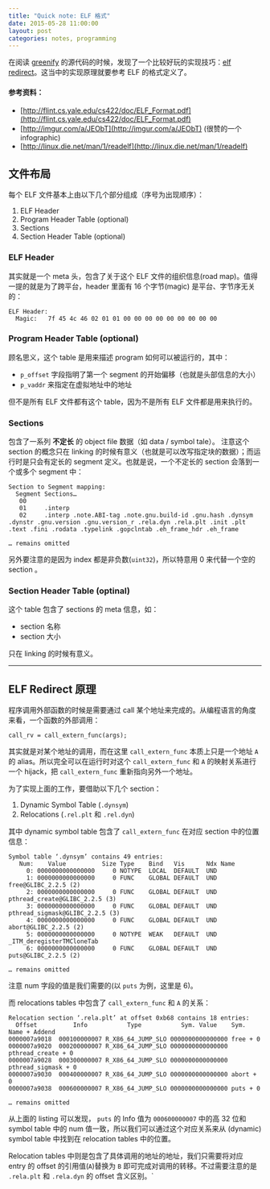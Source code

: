 ```yaml
---
title: "Quick note: ELF 格式"
date: 2015-05-28 11:00:00
layout: post
categories: notes, programming
---
```


在阅读 [greenify][_greenify] 的源代码的时候，发现了一个比较好玩的实现技巧：[elf redirect][_elf-redirect]。这当中的实现原理就要参考 ELF 的格式定义了。

[_greenify]: https://github.com/douban/greenify/tree/master/src
[_elf-redirect]: http://www.codeproject.com/Articles/70302/Redirecting-functions-in-shared-ELF-libraries


#### 参考资料：

- [http://flint.cs.yale.edu/cs422/doc/ELF_Format.pdf](http://flint.cs.yale.edu/cs422/doc/ELF_Format.pdf)
- [http://imgur.com/a/JEObT](http://imgur.com/a/JEObT) (很赞的一个 infographic)
- [http://linux.die.net/man/1/readelf](http://linux.die.net/man/1/readelf)

## 文件布局

每个 ELF 文件基本上由以下几个部分组成（序号为出现顺序）：

1. ELF Header
2. Program Header Table (optional)
3. Sections
4. Section Header Table (optional)

### ELF Header

其实就是一个 meta 头，包含了关于这个 ELF 文件的组织信息(road map)。值得一提的就是为了跨平台，header 里面有 16 个字节(magic) 是平台、字节序无关的：

```
ELF Header:
  Magic:   7f 45 4c 46 02 01 01 00 00 00 00 00 00 00 00 00
```

### Program Header Table (optional)

顾名思义，这个 table 是用来描述 program 如何可以被运行的，其中：

- `p_offset` 字段指明了第一个 segment 的开始偏移（也就是头部信息的大小）
- `p_vaddr` 来指定在虚拟地址中的地址

但不是所有 ELF 文件都有这个 table，因为不是所有 ELF 文件都是用来执行的。

### Sections

包含了一系列 **不定长** 的 object file 数据（如 data / symbol tale）。
注意这个 section 的概念只在 linking 的时候有意义（也就是可以改写指定块的数据）；而运行时是只会有定长的 segment 定义。也就是说，一个不定长的 section 会落到一个或多个 segment 中：

```
Section to Segment mapping:
  Segment Sections…
   00
   01     .interp
   02     .interp .note.ABI-tag .note.gnu.build-id .gnu.hash .dynsym .dynstr .gnu.version .gnu.version_r .rela.dyn .rela.plt .init .plt .text .fini .rodata .typelink .gopclntab .eh_frame_hdr .eh_frame

… remains omitted
```

另外要注意的是因为 index 都是非负数(``uint32``)，所以特意用 0 来代替一个空的 section 。


### Section Header Table (optinal)

这个 table 包含了 sections 的 meta 信息，如：

- section 名称
- section 大小

只在 linking 的时候有意义。

------

## ELF Redirect 原理

程序调用外部函数的时候是需要通过 call 某个地址来完成的。从编程语言的角度来看，一个函数的外部调用：

```
call_rv = call_extern_func(args);
```

其实就是对某个地址的调用，而在这里 `call_extern_func` 本质上只是一个地址 `A` 的 alias。所以完全可以在运行时对这个 `call_extern_func` 和 `A` 的映射关系进行一个 hijack，把 `call_extern_func` 重新指向另外一个地址。

为了实现上面的工作，要借助以下几个 section：

1. Dynamic Symbol Table (`.dynsym`)
2. Relocations (`.rel.plt` 和 `.rel.dyn`)

其中 dynamic symbol table 包含了 `call_extern_func` 在对应 section 中的位置信息：

```
Symbol table ‘.dynsym’ contains 49 entries:
   Num:    Value          Size Type    Bind   Vis      Ndx Name
     0: 0000000000000000     0 NOTYPE  LOCAL  DEFAULT  UND
     1: 0000000000000000     0 FUNC    GLOBAL DEFAULT  UND free@GLIBC_2.2.5 (2)
     2: 0000000000000000     0 FUNC    GLOBAL DEFAULT  UND pthread_create@GLIBC_2.2.5 (3)
     3: 0000000000000000     0 FUNC    GLOBAL DEFAULT  UND pthread_sigmask@GLIBC_2.2.5 (3)
     4: 0000000000000000     0 FUNC    GLOBAL DEFAULT  UND abort@GLIBC_2.2.5 (2)
     5: 0000000000000000     0 NOTYPE  WEAK   DEFAULT  UND _ITM_deregisterTMCloneTab
     6: 0000000000000000     0 FUNC    GLOBAL DEFAULT  UND puts@GLIBC_2.2.5 (2)

… remains omitted
```

注意 num 字段的值是我们需要的(以 `puts` 为例，这里是 6)。

而 relocations tables 中包含了 `call_extern_func` 和 `A` 的关系：

```
Relocation section ‘.rela.plt’ at offset 0xb68 contains 18 entries:
  Offset          Info           Type           Sym. Value    Sym. Name + Addend
0000007a9018  000100000007 R_X86_64_JUMP_SLO 0000000000000000 free + 0
0000007a9020  000200000007 R_X86_64_JUMP_SLO 0000000000000000 pthread_create + 0
0000007a9028  000300000007 R_X86_64_JUMP_SLO 0000000000000000 pthread_sigmask + 0
0000007a9030  000400000007 R_X86_64_JUMP_SLO 0000000000000000 abort + 0
0000007a9038  000600000007 R_X86_64_JUMP_SLO 0000000000000000 puts + 0

… remains omitted
```

从上面的 listing 可以发现， `puts` 的 Info 值为 `000600000007` 中的高 32 位和 symbol table 中的 num 值一致，所以我们可以通过这个对应关系来从 (dynamic) symbol table 中找到在 relocation tables 中的位置。

Relocation tables 中则是包含了具体调用的地址的地址，我们只需要将对应 entry 的 offset 的引用值(`A`)替换为 `B` 即可完成对调用的转移。不过需要注意的是 `.rela.plt` 和 `.rela.dyn` 的 offset 含义区别。`
